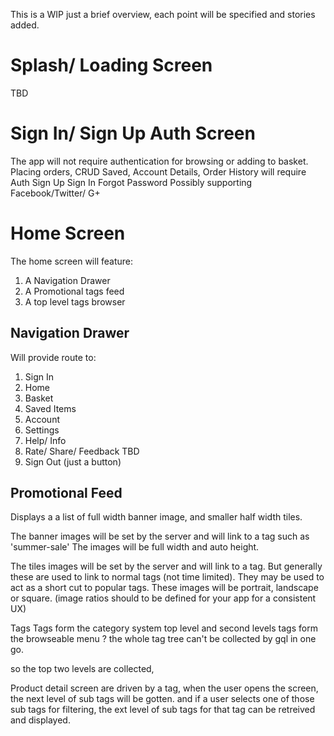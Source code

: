 This is a WIP just a brief overview, each point will be specified and stories added.
# Splash/ Loading Screen
TBD

# Sign In/ Sign Up Auth Screen
The app will not require authentication for browsing or adding to basket.
Placing orders, CRUD Saved, Account Details, Order History will require Auth 
Sign Up
Sign In
Forgot Password 
Possibly supporting Facebook/Twitter/ G+ 

# Home Screen
The home screen will feature:
1. A Navigation Drawer
1. A Promotional tags feed
1. A top level tags browser

## Navigation Drawer
Will provide route to:
1. Sign In
1. Home
1. Basket
1. Saved Items
1. Account
1. Settings
1. Help/ Info
1. Rate/ Share/ Feedback TBD
1. Sign Out (just a button)

## Promotional Feed
Displays a a list of full width banner image, and smaller half width tiles.

The banner images will be set by the server and will link to a tag such as 'summer-sale'
The images will be full width and auto height.

The tiles images will be set by the server and will link to a tag. But generally these are used to link to normal tags (not time limited).
They may be used to act as a short cut to popular tags.
These images will be portrait, landscape or square. (image ratios should to be defined for your app for a consistent UX)




Tags
Tags form the category system
top level and second levels tags form the browseable menu ?
the whole tag tree can't be collected by gql in one go.

so the top two levels are collected,

Product detail screen are driven by a tag,
when the user opens the screen, the next level of sub tags will be gotten.
and if a user selects one of those sub tags for filtering, the ext level of sub tags for that tag can be retreived and displayed.